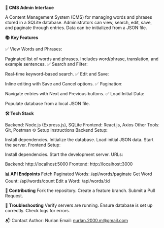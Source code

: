 **🚀 CMS Admin Interface**

A Content Management System (CMS) for managing words and phrases stored in a SQLite database. Administrators can view, search, edit, save, and paginate through entries. Data can be initialized from a JSON file.

**📚 Key Features**

✅ View Words and Phrases:

Paginated list of words and phrases.
Includes word/phrase, translation, and example sentences.
✅ Search and Filter:

Real-time keyword-based search.
✅ Edit and Save:

Inline editing with Save and Cancel options.
✅ Pagination:

Navigate entries with Next and Previous buttons.
✅ Load Initial Data:

Populate database from a local JSON file.

**🛠️ Tech Stack**

Backend: Node.js (Express.js), SQLite
Frontend: React.js, Axios
Other Tools: Git, Postman
⚙️ Setup Instructions
Backend Setup:

Install dependencies.
Initialize the database.
Load initial JSON data.
Start the server.
Frontend Setup:

Install dependencies.
Start the development server.
URLs:

Backend: http://localhost:5000
Frontend: http://localhost:3000

**📊 API Endpoints**
Fetch Paginated Words: /api/words/paginate
Get Word Count: /api/words/count
Edit a Word: /api/words/:id

**🤝 Contributing**
Fork the repository.
Create a feature branch.
Submit a Pull Request.

**🐞 Troubleshooting**
Verify servers are running.
Ensure database is set up correctly.
Check logs for errors.



📬 Contact
Author: Nurlan
Email: nurlan.2000.m@gmail.com
